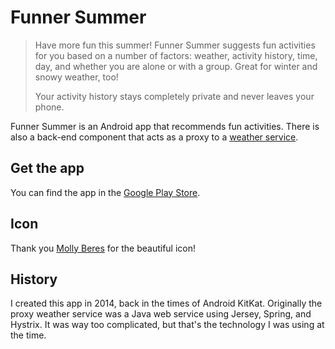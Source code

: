 # Funner Summer

> Have more fun this summer! Funner Summer suggests fun activities for you based on a number of factors: weather, activity history, time, day, and whether you are alone or with a group. Great for winter and snowy weather, too!
>
> Your activity history stays completely private and never leaves your phone.

Funner Summer is an Android app that recommends fun activities. There is also a back-end component that acts as a proxy to a [weather service](https://openweathermap.org/api).

## Get the app

You can find the app in the [Google Play Store](https://play.google.com/store/apps/details?id=net.seabears.funner.summer).

## Icon

Thank you [Molly Beres](https://mollyillustration.com/) for the beautiful icon!

## History

I created this app in 2014, back in the times of Android KitKat. Originally the proxy weather service was a Java web service using Jersey, Spring, and Hystrix. It was way too complicated, but that's the technology I was using at the time.
